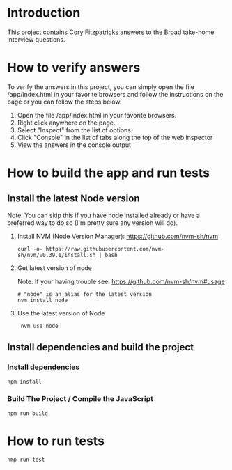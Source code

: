 # Introduction

This project contains Cory Fitzpatricks answers to the Broad take-home interview questions.

# How to verify answers

To verify the answers in this project, you can simply open the file /app/index.html in your favorite browsers and follow the instructions on the page or you can follow the steps below.

1. Open the file /app/index.html in your favorite browsers.
2. Right click anywhere on the page.
3. Select "Inspect" from the list of options.
4. Click "Console" in the list of tabs along the top of the web inspector
5. View the answers in the console output

# How to build the app and run tests

## Install the latest Node version

Note: You can skip this if you have node installed already or have a preferred way to do so (I'm pretty sure any version will do).

 1. Install NVM (Node Version Manager): https://github.com/nvm-sh/nvm

        curl -o- https://raw.githubusercontent.com/nvm-sh/nvm/v0.39.1/install.sh | bash
    
 2. Get latest version of node

     Note: If your having trouble see: https://github.com/nvm-sh/nvm#usage
    
        # "node" is an alias for the latest version
        nvm install node 

3. Use the latest version of Node

        nvm use node

## Install dependencies and build the project

 ### Install dependencies 

    npm install

### Build The Project / Compile the JavaScript

    npm run build

# How to run tests

    nmp run test